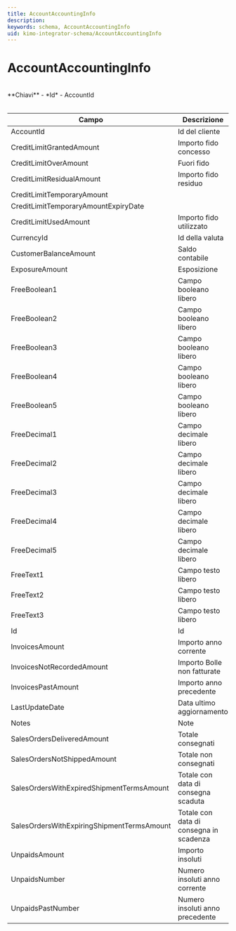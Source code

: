 ```yaml
---
title: AccountAccountingInfo
description:
keywords: schema, AccountAccountingInfo
uid: kimo-integrator-schema/AccountAccountingInfo
---
```


# AccountAccountingInfo

<br>
**Chiavi**
- *Id*
- AccountId
<br><br>

| Campo | Descrizione | Tipo | Dimensione | Note |
| --- | --- | --- | --- | --- |
| AccountId | Id del cliente | text | 50 |  |
| CreditLimitGrantedAmount | Importo fido concesso | dec |  |  |
| CreditLimitOverAmount | Fuori fido | dec |  |  |
| CreditLimitResidualAmount | Importo fido residuo | dec |  |  |
| CreditLimitTemporaryAmount |  | dec |  |  |
| CreditLimitTemporaryAmountExpiryDate |  | date |  |  |
| CreditLimitUsedAmount | Importo fido utilizzato | dec |  |  |
| CurrencyId | Id della valuta | text | 50 |  |
| CustomerBalanceAmount | Saldo contabile | dec |  |  |
| ExposureAmount | Esposizione | dec |  |  |
| FreeBoolean1 | Campo booleano libero | bool |  |  |
| FreeBoolean2 | Campo booleano libero | bool |  |  |
| FreeBoolean3 | Campo booleano libero | bool |  |  |
| FreeBoolean4 | Campo booleano libero | bool |  |  |
| FreeBoolean5 | Campo booleano libero | bool |  |  |
| FreeDecimal1 | Campo decimale libero | dec |  |  |
| FreeDecimal2 | Campo decimale libero | dec |  |  |
| FreeDecimal3 | Campo decimale libero | dec |  |  |
| FreeDecimal4 | Campo decimale libero | dec |  |  |
| FreeDecimal5 | Campo decimale libero | dec |  |  |
| FreeText1 | Campo testo libero | text | text |  |
| FreeText2 | Campo testo libero | text | text |  |
| FreeText3 | Campo testo libero | text | text |  |
| Id | Id | text | 50 |  |
| InvoicesAmount | Importo anno corrente | dec |  |  |
| InvoicesNotRecordedAmount | Importo Bolle non fatturate | dec |  |  |
| InvoicesPastAmount | Importo anno precedente | dec |  |  |
| LastUpdateDate | Data ultimo aggiornamento | date |  |  |
| Notes | Note | text | text |  |
| SalesOrdersDeliveredAmount | Totale consegnati | dec |  |  |
| SalesOrdersNotShippedAmount | Totale non consegnati | dec |  |  |
| SalesOrdersWithExpiredShipmentTermsAmount | Totale con data di consegna scaduta | dec |  |  |
| SalesOrdersWithExpiringShipmentTermsAmount | Totale con data di consegna in scadenza | dec |  |  |
| UnpaidsAmount | Importo insoluti | dec |  |  |
| UnpaidsNumber | Numero insoluti anno corrente | int |  |  |
| UnpaidsPastNumber | Numero insoluti anno precedente | int |  |  |

